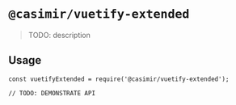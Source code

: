 # `@casimir/vuetify-extended`

> TODO: description

## Usage

```
const vuetifyExtended = require('@casimir/vuetify-extended');

// TODO: DEMONSTRATE API
```

